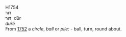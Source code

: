 <body>
  <p>H1754<br>  דּוּר  <br> דּוּר  ‎  dûr  <br><i>dure </i><br>From <a href="h1752.htm">1752</a>  a <i>circle</i>, <i>ball</i> or <i>pile: - </i>ball, turn, round about.<br></p>
 </body>